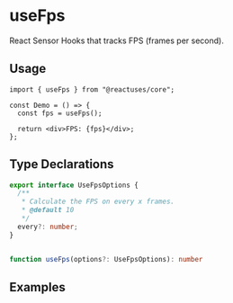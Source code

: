 # useFps

React Sensor Hooks that tracks FPS (frames per second).

## Usage

```tsx
import { useFps } from "@reactuses/core";

const Demo = () => {
  const fps = useFps();

  return <div>FPS: {fps}</div>;
};
```

## Type Declarations

```ts
export interface UseFpsOptions {
  /**
   * Calculate the FPS on every x frames.
   * @default 10
   */
  every?: number;
}


function useFps(options?: UseFpsOptions): number
```

## Examples

